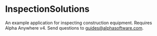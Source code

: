 # InspectionSolutions
An example application for inspecting construction equipment. Requires Alpha Anywhere v4. Send questions to guides@alphasoftware.com.

